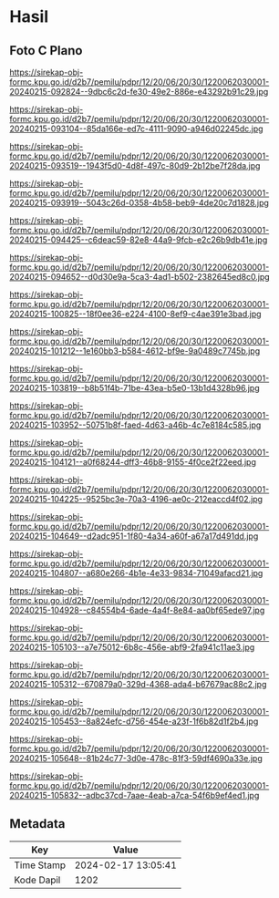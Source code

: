 # Hasil

## Foto C Plano

https://sirekap-obj-formc.kpu.go.id/d2b7/pemilu/pdpr/12/20/06/20/30/1220062030001-20240215-092824--9dbc6c2d-fe30-49e2-886e-e43292b91c29.jpg

https://sirekap-obj-formc.kpu.go.id/d2b7/pemilu/pdpr/12/20/06/20/30/1220062030001-20240215-093104--85da166e-ed7c-4111-9090-a946d02245dc.jpg

https://sirekap-obj-formc.kpu.go.id/d2b7/pemilu/pdpr/12/20/06/20/30/1220062030001-20240215-093519--1943f5d0-4d8f-497c-80d9-2b12be7f28da.jpg

https://sirekap-obj-formc.kpu.go.id/d2b7/pemilu/pdpr/12/20/06/20/30/1220062030001-20240215-093919--5043c26d-0358-4b58-beb9-4de20c7d1828.jpg

https://sirekap-obj-formc.kpu.go.id/d2b7/pemilu/pdpr/12/20/06/20/30/1220062030001-20240215-094425--c6deac59-82e8-44a9-9fcb-e2c26b9db41e.jpg

https://sirekap-obj-formc.kpu.go.id/d2b7/pemilu/pdpr/12/20/06/20/30/1220062030001-20240215-094652--d0d30e9a-5ca3-4ad1-b502-2382645ed8c0.jpg

https://sirekap-obj-formc.kpu.go.id/d2b7/pemilu/pdpr/12/20/06/20/30/1220062030001-20240215-100825--18f0ee36-e224-4100-8ef9-c4ae391e3bad.jpg

https://sirekap-obj-formc.kpu.go.id/d2b7/pemilu/pdpr/12/20/06/20/30/1220062030001-20240215-101212--1e160bb3-b584-4612-bf9e-9a0489c7745b.jpg

https://sirekap-obj-formc.kpu.go.id/d2b7/pemilu/pdpr/12/20/06/20/30/1220062030001-20240215-103819--b8b51f4b-71be-43ea-b5e0-13b1d4328b96.jpg

https://sirekap-obj-formc.kpu.go.id/d2b7/pemilu/pdpr/12/20/06/20/30/1220062030001-20240215-103952--50751b8f-faed-4d63-a46b-4c7e8184c585.jpg

https://sirekap-obj-formc.kpu.go.id/d2b7/pemilu/pdpr/12/20/06/20/30/1220062030001-20240215-104121--a0f68244-dff3-46b8-9155-4f0ce2f22eed.jpg

https://sirekap-obj-formc.kpu.go.id/d2b7/pemilu/pdpr/12/20/06/20/30/1220062030001-20240215-104225--9525bc3e-70a3-4196-ae0c-212eaccd4f02.jpg

https://sirekap-obj-formc.kpu.go.id/d2b7/pemilu/pdpr/12/20/06/20/30/1220062030001-20240215-104649--d2adc951-1f80-4a34-a60f-a67a17d491dd.jpg

https://sirekap-obj-formc.kpu.go.id/d2b7/pemilu/pdpr/12/20/06/20/30/1220062030001-20240215-104807--a680e266-4b1e-4e33-9834-71049afacd21.jpg

https://sirekap-obj-formc.kpu.go.id/d2b7/pemilu/pdpr/12/20/06/20/30/1220062030001-20240215-104928--c84554b4-6ade-4a4f-8e84-aa0bf65ede97.jpg

https://sirekap-obj-formc.kpu.go.id/d2b7/pemilu/pdpr/12/20/06/20/30/1220062030001-20240215-105103--a7e75012-6b8c-456e-abf9-2fa941c11ae3.jpg

https://sirekap-obj-formc.kpu.go.id/d2b7/pemilu/pdpr/12/20/06/20/30/1220062030001-20240215-105312--670879a0-329d-4368-ada4-b67679ac88c2.jpg

https://sirekap-obj-formc.kpu.go.id/d2b7/pemilu/pdpr/12/20/06/20/30/1220062030001-20240215-105453--8a824efc-d756-454e-a23f-1f6b82d1f2b4.jpg

https://sirekap-obj-formc.kpu.go.id/d2b7/pemilu/pdpr/12/20/06/20/30/1220062030001-20240215-105648--81b24c77-3d0e-478c-81f3-59df4690a33e.jpg

https://sirekap-obj-formc.kpu.go.id/d2b7/pemilu/pdpr/12/20/06/20/30/1220062030001-20240215-105832--adbc37cd-7aae-4eab-a7ca-54f6b9ef4ed1.jpg


## Metadata

| Key        | Value               |
| ---------- | ------------------- |
| Time Stamp | 2024-02-17 13:05:41 |
| Kode Dapil | 1202                |



